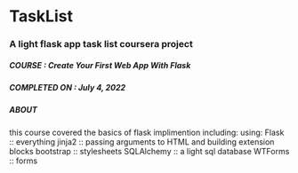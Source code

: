 # TaskList
### A light flask app task list coursera project

##### COURSE        : Create Your First Web App With Flask
##### COMPLETED ON  : July 4, 2022

##### ABOUT
this course covered the basics of flask implimention including:
using:
Flask       ::   everything
jinja2      ::   passing arguments to HTML and building extension blocks
bootstrap   ::   stylesheets
SQLAlchemy  ::   a light sql database
WTForms     ::   forms
